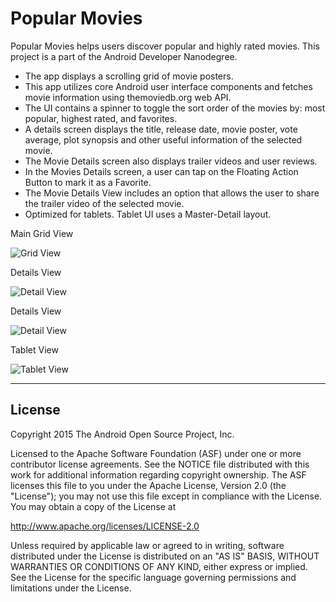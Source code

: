 Popular Movies
===================================

Popular Movies helps users discover popular and highly rated movies. This project is a part of the Android Developer Nanodegree.

* The app displays a scrolling grid of movie posters.
* This app utilizes core Android user interface components and fetches movie information using themoviedb.org web API.
* The UI contains a spinner to toggle the sort order of the movies by: most popular, highest rated, and favorites.
* A details screen displays the title, release date, movie poster, vote average, plot synopsis and other useful information of the selected movie.
* The Movie Details screen also displays trailer videos and user reviews.
* In the Movies Details screen, a user can tap on the Floating Action Button to mark it as a Favorite.
* The Movie Details View includes an option that allows the user to share the trailer video of the selected movie.
* Optimized for tablets. Tablet UI uses a Master-Detail layout.

Main Grid View

![Grid View](https://cloud.githubusercontent.com/assets/7263244/15932912/31f5ad8a-2e7b-11e6-915f-f710c2246cd1.png)

Details View

![Detail View](https://cloud.githubusercontent.com/assets/7263244/15932911/31f3aec2-2e7b-11e6-9ad1-ecadee6ecfbc.png)

Details View

![Detail View](https://cloud.githubusercontent.com/assets/7263244/15932913/31f7aa5e-2e7b-11e6-8c16-2077a60da1d8.png)

Tablet View

![Tablet View](https://cloud.githubusercontent.com/assets/7263244/15932910/31e7c01c-2e7b-11e6-81d2-4d0042c6bbfc.png)

-------
License
-------
Copyright 2015 The Android Open Source Project, Inc.

Licensed to the Apache Software Foundation (ASF) under one or more contributor
license agreements.  See the NOTICE file distributed with this work for
additional information regarding copyright ownership.  The ASF licenses this
file to you under the Apache License, Version 2.0 (the "License"); you may not
use this file except in compliance with the License.  You may obtain a copy of
the License at

http://www.apache.org/licenses/LICENSE-2.0

Unless required by applicable law or agreed to in writing, software
distributed under the License is distributed on an "AS IS" BASIS, WITHOUT
WARRANTIES OR CONDITIONS OF ANY KIND, either express or implied.  See the
License for the specific language governing permissions and limitations under
the License.


